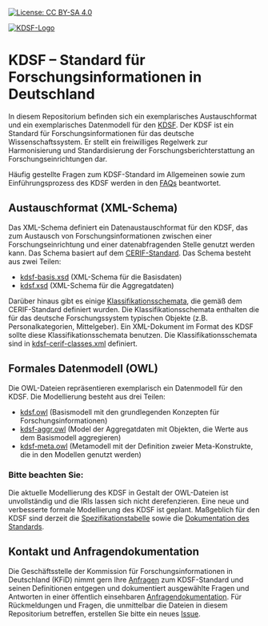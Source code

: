 [![License: CC BY-SA 4.0](https://img.shields.io/badge/License-CC%20BY--SA%204.0-lightgrey.svg)](https://creativecommons.org/licenses/by-sa/4.0/)

[![KDSF-Logo](https://kerndatensatz-forschung.de/img/logo_kdsf.png)](https://kerndatensatz-forschung.de/)
# KDSF – Standard für Forschungsinformationen in Deutschland
In diesem Repositorium befinden sich ein exemplarisches Austauschformat und ein exemplarisches Datenmodell für den [KDSF](https://kerndatensatz-forschung.de/). Der KDSF ist ein Standard für Forschungsinformationen für das deutsche Wissenschaftssystem. Er stellt ein freiwilliges Regelwerk zur Harmonisierung und Standardisierung der Forschungsberichterstattung an Forschungseinrichtungen dar. 

Häufig gestellte Fragen zum KDSF-Standard im Allgemeinen sowie zum Einführungsprozess des KDSF werden in den [FAQs](https://kerndatensatz-forschung.de/index.php?id=hd_faq) beantwortet.
## Austauschformat (XML-Schema)
Das XML-Schema definiert ein Datenaustauschformat für den KDSF, das zum Austausch von Forschungsinformationen zwischen einer Forschungseinrichtung und einer datenabfragenden Stelle genutzt werden kann. Das Schema basiert auf dem [CERIF-Standard](https://www.eurocris.org/services/main-features-cerif).
Das Schema besteht aus zwei Teilen:
* [kdsf-basis.xsd](https://github.com/KFiD-G/KDSF/blob/main/kdsf-basis.xsd) (XML-Schema für die Basisdaten)
* [kdsf.xsd](https://github.com/KFiD-G/KDSF/blob/main/kdsf.xsd) (XML-Schema für die Aggregatdaten)

Darüber hinaus gibt es einige [Klassifikationsschemata](https://github.com/KFiD-G/KDSF/blob/main/kdsf-cerif-classes.xml), die gemäß dem CERIF-Standard definiert wurden. Die Klassifikationsschemata enthalten die für das deutsche Forschungssystem typischen Objekte (z.B. Personalkategorien, Mittelgeber). Ein XML-Dokument im Format des KDSF sollte diese Klassifikationsschemata benutzen. Die Klassifikationsschemata sind in [kdsf-cerif-classes.xml](https://github.com/KFiD-G/KDSF/blob/main/kdsf-cerif-classes.xml) definiert.
## Formales Datenmodell (OWL)
Die OWL-Dateien repräsentieren exemplarisch ein Datenmodell für den KDSF. Die Modellierung besteht aus drei Teilen:
*	[kdsf.owl](https://github.com/KFiD-G/KDSF/blob/main/kdsf.owl) (Basismodell mit den grundlegenden Konzepten für Forschungsinformationen)
*	[kdsf-aggr.owl](https://github.com/KFiD-G/KDSF/blob/main/kdsf-aggr.owl) (Model der Aggregatdaten mit Objekten, die Werte aus dem Basismodell aggregieren)
*	[kdsf-meta.owl](https://github.com/KFiD-G/KDSF/blob/main/kdsf-meta.owl) (Metamodell mit der Definition zweier Meta-Konstrukte, die in den Modellen genutzt werden)

### Bitte beachten Sie:
Die aktuelle Modellierung des KDSF in Gestalt der OWL-Dateien ist unvollständig und die IRIs lassen sich nicht derefenzieren. Eine neue und verbesserte formale Modellierung des KDSF ist geplant. Maßgeblich für den KDSF sind derzeit die [Spezifikationstabelle](https://kerndatensatz-forschung.de/version1/Spezifikationstabelle_KDSF_v1.html) sowie die [Dokumentation des Standards](https://kerndatensatz-forschung.de/version1/Spezifikation_KDSF_v1.pdf).
## Kontakt und Anfragendokumentation
Die Geschäftsstelle der Kommission für Forschungsinformationen in Deutschland (KFiD) nimmt gern Ihre [Anfragen](https://kerndatensatz-forschung.de/hd_benutzer/index.php) zum KDSF-Standard und seinen Definitionen entgegen und dokumentiert ausgewählte Fragen und Antworten in einer öffentlich einsehbaren [Anfragendokumentation](https://kerndatensatz-forschung.de/index.php?id=anfragedoku).
Für Rückmeldungen und Fragen, die unmittelbar die Dateien in diesem Repositorium betreffen, erstellen Sie bitte ein neues [Issue](https://github.com/KFiD-G/KDSF/issues). 
